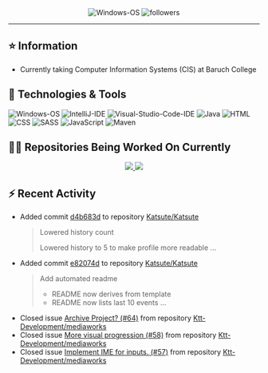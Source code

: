 <div align="center">
    <img 
        src="https://img.shields.io/badge/OS-Windows-informational?style=for-the-badge&color=3278be"
        alt="Windows-OS">
    <img 
        src="https://img.shields.io/github/followers/katsute?color=3278be&style=for-the-badge"
        alt="followers">
</div>

<hr>

## ⭐ Information

 - Currently taking Computer Information Systems (CIS) at Baruch College

## 🔧 Technologies & Tools

<img 
    src="https://img.shields.io/badge/OS-Windows-informational?style=flat-square&color=3278be"
    alt="Windows-OS">
<img 
    src="https://img.shields.io/badge/Editor-IntelliJ_IDEA-informational?style=flat-square&logo=intellij-idea&logoColor=white&color=3278be"
    alt="IntelliJ-IDE">
<img 
    src="https://img.shields.io/badge/Editor-Visual_Studio_Code-informational?style=flat-square&logo=Visual-Studio-Code&logoColor=white&color=3278be"
    alt="Visual-Studio-Code-IDE">
<img 
    src="https://img.shields.io/badge/Code-Java-informational?style=flat-square&logo=java&logoColor=white&color=3278be"
    alt="Java">
<img 
    src="https://img.shields.io/badge/Code-HTML-informational?style=flat-square&logo=html5&logoColor=white&color=3278be"
    alt="HTML">
<img 
    src="https://img.shields.io/badge/Code-CSS-informational?style=flat-square&logo=css-wizardry&logoColor=white&color=3278be"
    alt="CSS">
<img 
    src="https://img.shields.io/badge/Code-SASS-informational?style=flat-square&logo=sass&logoColor=white&color=3278be"
    alt="SASS">
<img 
    src="https://img.shields.io/badge/Code-JavaScript-informational?style=flat-square&logo=javascript&logoColor=white&color=3278be"
    alt="JavaScript">
<img 
    src="https://img.shields.io/badge/Tools-Maven-informational?style=flat-square&logo=apache-maven&logoColor=white&color=3278be"
    alt="Maven">

## 👨‍💻 Repositories Being Worked On Currently
<div align="center">
    <a href="https://github.com/Ktt-Development/ktt-development.github.io">
        <img
            src="https://github-readme-stats.vercel.app/api/pin/?username=ktt-development&repo=ktt-development.github.io&show_owner=true&title_color=3278be&text_color=202020">
    </a>
    <a href="https://github.com/Ktt-Development/rexedia">
        <img
            src="https://github-readme-stats.vercel.app/api/pin/?username=Ktt-Development&repo=rexedia&show_owner=true&title_color=3278be&text_color=202020">
    </a>
</div>

## ⚡ Recent Activity


 - Added commit [d4b683d](https://github.com/Katsute/Katsute/commit/d4b683d440007d4f0a32511a0b31f115f451bbc3) to repository [Katsute/Katsute](https://github.com/Katsute/Katsute)
   > Lowered history count          
    >           
    > Lowered history to 5 to make profile more readable ...
 - Added commit [e82074d](https://github.com/Katsute/Katsute/commit/e82074db50b6ce110dcb904575b078c8b864e210) to repository [Katsute/Katsute](https://github.com/Katsute/Katsute)
   > Add automated readme          
    >           
    > - README now derives from template          
    > - README now lists last 10 events ...
 - Closed issue [Archive Project? (#64)](https://github.com/Ktt-Development/mediaworks/issues/64) from repository [Ktt-Development/mediaworks](https://github.com/Ktt-Development/mediaworks)
 - Closed issue [More visual progression (#58)](https://github.com/Ktt-Development/mediaworks/issues/58) from repository [Ktt-Development/mediaworks](https://github.com/Ktt-Development/mediaworks)
 - Closed issue [Implement IME for inputs. (#57)](https://github.com/Ktt-Development/mediaworks/issues/57) from repository [Ktt-Development/mediaworks](https://github.com/Ktt-Development/mediaworks)
